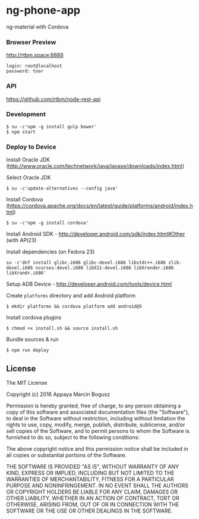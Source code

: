 # ng-phone-app

ng-material with Cordova

### Browser Preview

http://rtbm.space:8888

```
login: root@localhost
password: toor
```

### API
https://github.com/rtbm/node-rest-api

### Development

```shell
$ su -c'npm -g install gulp bower'
$ npm start
```

### Deploy to Device

Install Oracle JDK (http://www.oracle.com/technetwork/java/javase/downloads/index.html)

Select Oracle JDK

```shell
$ su -c'update-alternatives --config java'
```

Install Cordova (https://cordova.apache.org/docs/en/latest/guide/platforms/android/index.html)
```shell
$ su -c'npm -g install cordova'
```

Install Android SDK - http://developer.android.com/sdk/index.html#Other (with API23)

Install dependencies (on Fedora 23)
```shell
su -c'dnf install glibc.i686 glibc-devel.i686 libstdc++.i686 zlib-devel.i686 ncurses-devel.i686 libX11-devel.i686 libXrender.i686 libXrandr.i686'
```

Setup ADB Device - http://developer.android.com/tools/device.html

Create `platforms` directory and add Android platform
```shell
$ mkdir platforms && cordova platform add android@5
```

Install cordova plugins
```shell
$ chmod +x install.sh && source install.sh
```

Bundle sources & run
```shell
$ npm run deploy
```

## License

The MIT License

Copyright (c) 2016 Appaya Marcin Bogusz

Permission is hereby granted, free of charge, to any person obtaining a copy
of this software and associated documentation files (the "Software"), to deal
in the Software without restriction, including without limitation the rights
to use, copy, modify, merge, publish, distribute, sublicense, and/or sell
copies of the Software, and to permit persons to whom the Software is
furnished to do so, subject to the following conditions:

The above copyright notice and this permission notice shall be included in
all copies or substantial portions of the Software.

THE SOFTWARE IS PROVIDED "AS IS", WITHOUT WARRANTY OF ANY KIND, EXPRESS OR
IMPLIED, INCLUDING BUT NOT LIMITED TO THE WARRANTIES OF MERCHANTABILITY,
FITNESS FOR A PARTICULAR PURPOSE AND NONINFRINGEMENT. IN NO EVENT SHALL THE
AUTHORS OR COPYRIGHT HOLDERS BE LIABLE FOR ANY CLAIM, DAMAGES OR OTHER
LIABILITY, WHETHER IN AN ACTION OF CONTRACT, TORT OR OTHERWISE, ARISING FROM,
OUT OF OR IN CONNECTION WITH THE SOFTWARE OR THE USE OR OTHER DEALINGS IN
THE SOFTWARE.